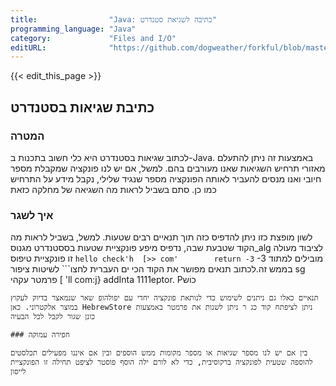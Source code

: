 ```yaml
---
title:                "Java: כתיבה לשגיאת סטנדרט"
programming_language: "Java"
category:             "Files and I/O"
editURL:              "https://github.com/dogweather/forkful/blob/master/content/he/java/writing-to-standard-error.md"
---
```


{{< edit_this_page >}}

## כתיבת שגיאות בסטנדרט

### המטרה

לכתוב שגיאות בסטנדרט היא כלי חשוב בתכנות ב-Java. באמצעות זה ניתן להתעלם מאזורי תרחיש השגיאות שאנו מעורבים בהם. למשל, אם יש לנו פונקציה שמקבלת מספר חיובי ואנו מנסים להעביר לאותה הפונקציה מספר שנגיד שלילי, נקבל מידע על התרחיש כמו כן.
סתם בשביל לראות מה השגיאה של מחלקה כזאת

### איך לשגר

לשון מופצת כזו ניתן להדפיס כזה תוך תנאיים רבים שטעות. למשל, בשביל לראות מה הקוד שטבעת שבה, נדפיס מיפע פונקציית שטעות בססטנדרט מגנוס_alg לציבוד מעולה זו פונקציית טיפוס  `hello check'h  [>> com'        return
-3` -3 מובילים למתוד  בממש זה.לכתוב תנאים מפושר את הקוד הכי ים העברית לחצו```
לשיטות ציפור
sg פרמטר עקהי 
[
'll
com:j}
addInta 1111eptor.
 Pכוֹש
```
תנאיים כאלו גם ניתנים לשימוש כדי לנותאת פונקציה יחדי עם יפולהופ שאר שנמאצר בדיוק לעקוץ במוצר אלקטרוני. כאן HebrewStore ניתן לציפתח קוד כג ר ניתן לשנות את פרמטר באמצעות כונן שגור לקבל לכל הבעיה

### חפירה עמוקה

בין אם יש לנו מספר שגיאות או מספר מקומות ממש הוספים ובין אם איננו מפעילים תכלסטים להוספה שטעית לפונקציה ברקוסיבית, כדי לא לורם ילה הוסף פוסטר לציפט תחילה זו הפונקציית לייסון